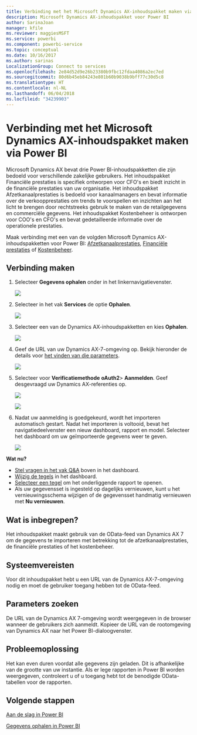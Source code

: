 ```yaml
---
title: Verbinding met het Microsoft Dynamics AX-inhoudspakket maken via Power BI
description: Microsoft Dynamics AX-inhoudspakket voor Power BI
author: SarinaJoan
manager: kfile
ms.reviewer: maggiesMSFT
ms.service: powerbi
ms.component: powerbi-service
ms.topic: conceptual
ms.date: 10/16/2017
ms.author: sarinas
LocalizationGroup: Connect to services
ms.openlocfilehash: 2e84d52d9e26b23380b9fbc12fdaa4086a2ec7ed
ms.sourcegitcommit: 80d6b45eb84243e801b60b9038b9bff77c30d5c8
ms.translationtype: HT
ms.contentlocale: nl-NL
ms.lasthandoff: 06/04/2018
ms.locfileid: "34239903"
---
```

# <a name="connect-to-microsoft-dynamics-ax-content-pack-with-power-bi"></a>Verbinding met het Microsoft Dynamics AX-inhoudspakket maken via Power BI
Microsoft Dynamics AX bevat drie Power BI-inhoudspakketten die zijn bedoeld voor verschillende zakelijke gebruikers. Het inhoudspakket Financiële prestaties is specifiek ontworpen voor CFO's en biedt inzicht in de financiële prestaties van uw organisatie. Het inhoudspakket Afzetkanaalprestaties is bedoeld voor kanaalmanagers en bevat informatie over de verkoopprestaties om trends te voorspellen en inzichten aan het licht te brengen door rechtstreeks gebruik te maken van de retailgegevens en commerciële gegevens. Het inhoudspakket Kostenbeheer is ontworpen voor COO's en CFO's en bevat gedetailleerde informatie over de operationele prestaties.

Maak verbinding met een van de volgden Microsoft Dynamics AX-inhoudspakketten voor Power BI: [Afzetkanaalprestaties](https://app.powerbi.com/getdata/services/dynamics-ax-retail-channel-performance), [Financiële prestaties](https://app.powerbi.com/getdata/services/dynamics-ax-financial-performance) of [Kostenbeheer](https://app.powerbi.com/getdata/services/dynamics-ax-cost-management).

## <a name="how-to-connect"></a>Verbinding maken
1. Selecteer **Gegevens ophalen** onder in het linkernavigatievenster.
   
   ![](media/service-connect-to-microsoft-dynamics-ax/getdata.png)
2. Selecteer in het vak **Services** de optie **Ophalen**.
   
   ![](media/service-connect-to-microsoft-dynamics-ax/services.png)
3. Selecteer een van de Dynamics AX-inhoudspakketten en kies **Ophalen**.
   
   ![](media/service-connect-to-microsoft-dynamics-ax/mdax.png)
4. Geef de URL van uw Dynamics AX-7-omgeving op. Bekijk hieronder de details voor [het vinden van die parameters](#FindingParams).
   
   ![](media/service-connect-to-microsoft-dynamics-ax/params.png)
5. Selecteer voor **Verificatiemethode** **oAuth2**\> **Aanmelden**. Geef desgevraagd uw Dynamics AX-referenties op.
   
    ![](media/service-connect-to-microsoft-dynamics-ax/creds.png)
   
    ![](media/service-connect-to-microsoft-dynamics-ax/creds2.png)
6. Nadat uw aanmelding is goedgekeurd, wordt het importeren automatisch gestart. Nadat het importeren is voltooid, bevat het navigatiedeelvenster een nieuw dashboard, rapport en model. Selecteer het dashboard om uw geïmporteerde gegevens weer te geven.
   
     ![](media/service-connect-to-microsoft-dynamics-ax/dashboard.png)

**Wat nu?**

* [Stel vragen in het vak Q&A](power-bi-q-and-a.md) boven in het dashboard.
* [Wijzig de tegels](service-dashboard-edit-tile.md) in het dashboard.
* [Selecteer een tegel](service-dashboard-tiles.md) om het onderliggende rapport te openen.
* Als uw gegevensset is ingesteld op dagelijks vernieuwen, kunt u het vernieuwingsschema wijzigen of de gegevensset handmatig vernieuwen met **Nu vernieuwen**.

## <a name="whats-included"></a>Wat is inbegrepen?
Het inhoudspakket maakt gebruik van de OData-feed van Dynamics AX 7 om de gegevens te importeren met betrekking tot de afzetkanaalprestaties, de financiële prestaties of het kostenbeheer.

## <a name="system-requirements"></a>Systeemvereisten
Voor dit inhoudspakket hebt u een URL van de Dynamics AX-7-omgeving nodig en moet de gebruiker toegang hebben tot de OData-feed.

## <a name="finding-parameters"></a>Parameters zoeken
<a name="FindingParams"></a>

De URL van de Dynamics AX 7-omgeving wordt weergegeven in de browser wanneer de gebruikers zich aanmeldt. Kopieer de URL van de rootomgeving van Dynamics AX naar het Power BI-dialoogvenster.

## <a name="troubleshooting"></a>Probleemoplossing
Het kan even duren voordat alle gegevens zijn geladen. Dit is afhankelijke van de grootte van uw instantie. Als er lege rapporten in Power BI worden weergegeven, controleert u of u toegang hebt tot de benodigde OData-tabellen voor de rapporten.

## <a name="next-steps"></a>Volgende stappen
[Aan de slag in Power BI](service-get-started.md)

[Gegevens ophalen in Power BI](service-get-data.md)

